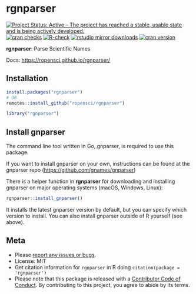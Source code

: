 rgnparser
=========



[![Project Status: Active – The project has reached a stable, usable state and is being actively developed.](https://www.repostatus.org/badges/latest/active.svg)](https://www.repostatus.org/#active)
[![cran checks](https://cranchecks.info/badges/worst/rgnparser)](https://cranchecks.info/pkgs/rgnparser)
[![R-check](https://github.com/ropensci/rgnparser/workflows/R-check/badge.svg)](https://github.com/ropensci/rgnparser/actions/)
[![rstudio mirror downloads](https://cranlogs.r-pkg.org/badges/rgnparser)](https://github.com/r-hub/cranlogs.app)
[![cran version](https://www.r-pkg.org/badges/version/rgnparser)](https://cran.r-project.org/package=rgnparser)

**rgnparser**: Parse Scientific Names

Docs: https://ropensci.github.io/rgnparser/

## Installation


```r
install.packages("rgnparser")
# OR
remotes::install_github("ropensci/rgnparser")
```


```r
library("rgnparser")
```

## Install gnparser

The command line tool written in Go, gnparser, is required to use this package.

If you want to install gnparser on your own, instructions can be found at the
gnparser repo (https://github.com/gnames/gnparser)

There is a helper function in **rgnparser** for downloading and installing
gnparser on major operating systems (macOS, Windows, Linux):


```r
rgnparser::install_gnparser()
```

It installs the latest gnparser version by default, but you can specify which 
version to install. You can also install gnparser outside of R yourself
(see above).


## Meta

* Please [report any issues or bugs](https://github.com/ropensci/rgnparser/issues).
* License: MIT
* Get citation information for `rgnparser` in R doing `citation(package = 'rgnparser')`
* Please note that this package is released with a [Contributor Code of Conduct](https://ropensci.org/code-of-conduct/). By contributing to this project, you agree to abide by its terms.
